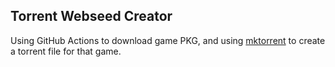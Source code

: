 ## Torrent Webseed Creator
Using GitHub Actions to download game PKG, and using [mktorrent](https://github.com/Rudde/mktorrent) to create a torrent file for that game.